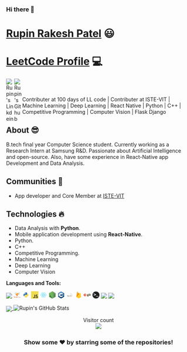 ### Hi there 👋
 # <a href="https://www.linkedin.com/in/rupin-patel-b1243718b/">Rupin Rakesh Patel</a> :smiley:
  # <a href="https://leetcode.com/patel_rupin_/">LeetCode Profile</a> :computer:
 
<a href="https://www.linkedin.com/in/rupin-patel-b1243718b/">
  <img align="left" alt="Rupin's Linkdein" width="22px" src="https://cdn.jsdelivr.net/npm/simple-icons@v3/icons/linkedin.svg" />
</a>


<a href="https://github.com/patel-rupin2000">
  <img align="left" alt="Rupin's Github" width="22px" src="https://cdn.jsdelivr.net/npm/simple-icons@v3/icons/github.svg" />
</a>


<br/>
<br/>

Contributer at 100 days of LL code | Contributer at ISTE-VIT | Machine Learning | Deep Learning | React Native | Python | C++ | Competitive Programming | Computer Vision | Flask Django

## About :sunglasses:
B.tech final year Computer Science student. Currently working as a Research Intern at Samsung R&D. Passionate about Artificial Intelligence and open-source. Also, have some experience in React-Native app Development and Data Analysis.

## Communities :dancers:
- App developer and Core Member at [ISTE-VIT](https://istevit.in/)

## Technologies :fire:
- Data Analysis with **Python**.
- Mobile application development using **React-Native**.
- Python.
- C++
- Competitive Programming.
- Machine Learning
- Deep Learning
- Computer Vision

**Languages and Tools:**  

<code><img height="20" src="https://pytorch.org/assets/images/pytorch-logo.png"></code>
<code><img height="20" src="https://raw.githubusercontent.com/github/explore/80688e429a7d4ef2fca1e82350fe8e3517d3494d/topics/tensorflow/tensorflow.png"></code>
<code><img height="20" src="https://raw.githubusercontent.com/github/explore/80688e429a7d4ef2fca1e82350fe8e3517d3494d/topics/python/python.png"></code>
<code><img height="20" src="https://raw.githubusercontent.com/github/explore/80688e429a7d4ef2fca1e82350fe8e3517d3494d/topics/javascript/javascript.png"></code>
<code><img height="20" src="https://raw.githubusercontent.com/github/explore/80688e429a7d4ef2fca1e82350fe8e3517d3494d/topics/react/react.png"></code>
<code><img height="20" src="https://raw.githubusercontent.com/github/explore/80688e429a7d4ef2fca1e82350fe8e3517d3494d/topics/nodejs/nodejs.png"></code>
<code><img height="20" src="https://raw.githubusercontent.com/github/explore/80688e429a7d4ef2fca1e82350fe8e3517d3494d/topics/cpp/cpp.png"></code>
<code><img height="20" src="https://raw.githubusercontent.com/github/explore/80688e429a7d4ef2fca1e82350fe8e3517d3494d/topics/mysql/mysql.png"></code>
<code><img height="20" src="https://raw.githubusercontent.com/github/explore/80688e429a7d4ef2fca1e82350fe8e3517d3494d/topics/firebase/firebase.png"></code>
<code><img height="20" src="https://raw.githubusercontent.com/github/explore/80688e429a7d4ef2fca1e82350fe8e3517d3494d/topics/git/git.png"></code>
<code><img height="20" src="https://raw.githubusercontent.com/github/explore/80688e429a7d4ef2fca1e82350fe8e3517d3494d/topics/terminal/terminal.png"></code>
<code><img height="20" src="https://static.djangoproject.com/img/logos/django-logo-negative.png"></code>
<code><img height="20" src="https://upload.wikimedia.org/wikipedia/commons/thumb/3/3c/Flask_logo.svg/1200px-Flask_logo.svg.png"></code>


<a href="https://github.com/patel-rupin2000">
  <img align="center" src="https://github-readme-stats.vercel.app/api/top-langs/?username=patel-rupin2000&theme=radical&hide=glsl,python" />
</a>

<img src="https://github-readme-stats.vercel.app/api?username=patel-rupin2000&&show_icons=true&theme=radical&line_height=27&v=5" alt="Rupin's GitHub Stats" />




<p align="center"> 
  Visitor count<br>
  <img src="https://profile-counter.glitch.me/patel-rupin2000/count.svg" />
</p>


<div align="center">

### Show some ❤️ by starring some of the repositories!

</div>

